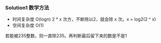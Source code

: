 ### Solution1 数学方法

- 时间复杂度 O(logn)
    2 * x 次方，不断除以2，就会除 x 次。x = log2(2 ^ x)
- 空间复杂度 O(1)

若能被235整数，则一直除235。再判断最后留下来的数是不是1
